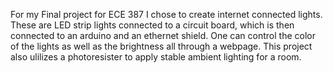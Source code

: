 For my Final project for ECE 387 I chose to create internet connected lights. These are LED strip lights connected to a circuit board,
which is then connected to an arduino and an ethernet shield. One can control the color of the lights as well as the brightness all
through a webpage. This project also ulilizes a photoresister to apply stable ambient lighting for a room.
